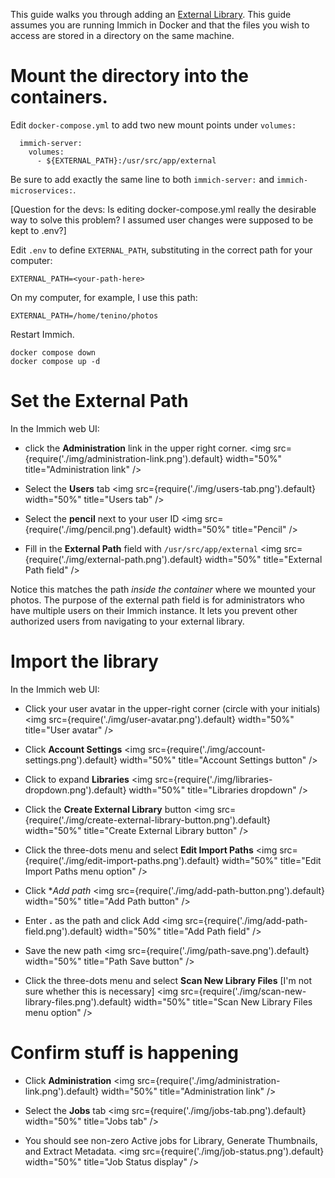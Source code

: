 This guide walks you through adding an [External Library](../features/libraries#external-libraries).
This guide assumes you are running Immich in Docker and that the files you wish to access are stored
in a directory on the same machine.

# Mount the directory into the containers.

Edit `docker-compose.yml` to add two new mount points under `volumes:`

```
  immich-server:
    volumes:
      - ${EXTERNAL_PATH}:/usr/src/app/external
```

Be sure to add exactly the same line to both `immich-server:` and `immich-microservices:`.

[Question for the devs: Is editing docker-compose.yml really the desirable way to solve this problem?
I assumed user changes were supposed to be kept to .env?]

Edit `.env` to define `EXTERNAL_PATH`, substituting in the correct path for your computer:

```
EXTERNAL_PATH=<your-path-here>
```

On my computer, for example, I use this path:

```
EXTERNAL_PATH=/home/tenino/photos
```

Restart Immich.

```
docker compose down
docker compose up -d
```

# Set the External Path

In the Immich web UI:

- click the **Administration** link in the upper right corner.
  <img src={require('./img/administration-link.png').default} width="50%" title="Administration link" />

- Select the **Users** tab
  <img src={require('./img/users-tab.png').default} width="50%" title="Users tab" />

- Select the **pencil** next to your user ID
  <img src={require('./img/pencil.png').default} width="50%" title="Pencil" />

- Fill in the **External Path** field with `/usr/src/app/external`
  <img src={require('./img/external-path.png').default} width="50%" title="External Path field" />

Notice this matches the path _inside the container_ where we mounted your photos.
The purpose of the external path field is for administrators who have multiple users
on their Immich instance. It lets you prevent other authorized users from
navigating to your external library.

# Import the library

In the Immich web UI:

- Click your user avatar in the upper-right corner (circle with your initials)
  <img src={require('./img/user-avatar.png').default} width="50%" title="User avatar" />

- Click **Account Settings**
  <img src={require('./img/account-settings.png').default} width="50%" title="Account Settings button" />

- Click to expand **Libraries**
  <img src={require('./img/libraries-dropdown.png').default} width="50%" title="Libraries dropdown" />

- Click the **Create External Library** button
  <img src={require('./img/create-external-library-button.png').default} width="50%" title="Create External Library button" />

- Click the three-dots menu and select **Edit Import Paths**
  <img src={require('./img/edit-import-paths.png').default} width="50%" title="Edit Import Paths menu option" />

- Click \*_Add path_
  <img src={require('./img/add-path-button.png').default} width="50%" title="Add Path button" />

- Enter **.** as the path and click Add
  <img src={require('./img/add-path-field.png').default} width="50%" title="Add Path field" />

- Save the new path
  <img src={require('./img/path-save.png').default} width="50%" title="Path Save button" />

- Click the three-dots menu and select **Scan New Library Files** [I'm not sure whether this is necessary]
  <img src={require('./img/scan-new-library-files.png').default} width="50%" title="Scan New Library Files menu option" />

# Confirm stuff is happening

- Click **Administration**
  <img src={require('./img/administration-link.png').default} width="50%" title="Administration link" />

- Select the **Jobs** tab
  <img src={require('./img/jobs-tab.png').default} width="50%" title="Jobs tab" />

- You should see non-zero Active jobs for
  Library, Generate Thumbnails, and Extract Metadata.
  <img src={require('./img/job-status.png').default} width="50%" title="Job Status display" />
